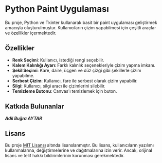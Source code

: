 # Python Paint Uygulaması

Bu proje, Python ve Tkinter kullanarak basit bir paint uygulaması geliştirmek amacıyla oluşturulmuştur. Kullanıcıların çizim yapabilmesi için çeşitli araçlar ve özellikler içermektedir.

## Özellikler

- **Renk Seçimi**: Kullanıcı, istediği rengi seçebilir.
- **Kalem Kalınlığı Ayarı**: Farklı kalınlık seçenekleriyle çizim yapma imkanı.
- **Şekil Seçimi**: Kare, daire, üçgen ve düz çizgi gibi şekillerle çizim yapabilme.
- **Serbest Çizim**: Kullanıcı, fare ile serbest olarak çizim yapabilir.
- **Silgi**: Kullanıcı, silgi aracı ile çizimlerini silebilir.
- **Temizleme Butonu**: Canvas'ı temizlemek için buton.

## Katkıda Bulunanlar
 ***Adil Buğra AYTAR***

## Lisans

Bu proje [MIT Lisansı](LICENSE) altında lisanslanmıştır. Bu lisans, kullanıcıların yazılımı kullanmalarına, değiştirmelerine ve dağıtmalarına izin verir. Ancak, orijinal lisans ve telif hakkı bildirimlerinin korunması gerekmektedir.
